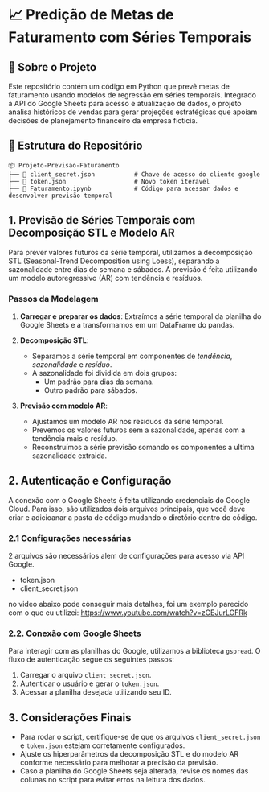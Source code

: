 # 📈 Predição de Metas de Faturamento com Séries Temporais

## 📌 Sobre o Projeto
Este repositório contém um código em Python que prevê metas de faturamento usando modelos de regressão em séries temporais. Integrado à API do Google Sheets para acesso e atualização de dados, o projeto analisa históricos de vendas para gerar projeções estratégicas que apoiam decisões de planejamento financeiro da empresa fictícia.

## 📂 Estrutura do Repositório
```
📦 Projeto-Previsao-Faturamento 
├── 📜 client_secret.json           # Chave de acesso do cliente google
├── 📜 token.json                   # Novo token iteravel
├── 📜 Faturamento.ipynb            # Código para acessar dados e desenvolver previsão temporal

```

## 1. Previsão de Séries Temporais com Decomposição STL e Modelo AR

Para prever valores futuros da série temporal, utilizamos a decomposição STL (Seasonal-Trend Decomposition using Loess), separando a sazonalidade entre dias de semana e sábados. A previsão é feita utilizando um modelo autoregressivo (AR) com tendência e resíduos.

### Passos da Modelagem

1. **Carregar e preparar os dados**: Extraímos a série temporal da planilha do Google Sheets e a transformamos em um DataFrame do pandas.

2. **Decomposição STL**:
   - Separamos a série temporal em componentes de *tendência*, *sazonalidade* e *resíduo*.
   - A sazonalidade foi dividida em dois grupos:
     - Um padrão para dias da semana.
     - Outro padrão para sábados.

3. **Previsão com modelo AR**:
   - Ajustamos um modelo AR nos resíduos da série temporal.
   - Prevemos os valores futuros sem a sazonalidade, apenas com a tendência mais o resíduo.
   - Reconstruímos a série previsão somando os componentes a ultima sazonalidade extraida.


## 2. Autenticação e Configuração
A conexão com o Google Sheets é feita utilizando credenciais do Google Cloud. Para isso, são utilizados dois arquivos principais, que você deve criar e adicioanar a pasta de código mudando o diretório dentro do código.

### 2.1 Configurações necessárias

2 arquivos são necessários alem de configurações para acesso via API Google.
- token.json
- client_secret.json

no video abaixo pode conseguir mais detalhes, foi um exemplo parecido com o que eu utilizei:
https://www.youtube.com/watch?v=zCEJurLGFRk

### 2.2. Conexão com Google Sheets
Para interagir com as planilhas do Google, utilizamos a biblioteca `gspread`. O fluxo de autenticação segue os seguintes passos:
1. Carregar o arquivo `client_secret.json`.
2. Autenticar o usuário e gerar o `token.json`.
3. Acessar a planilha desejada utilizando seu ID.


## 3. Considerações Finais
- Para rodar o script, certifique-se de que os arquivos `client_secret.json` e `token.json` estejam corretamente configurados.
- Ajuste os hiperparâmetros da decomposição STL e do modelo AR conforme necessário para melhorar a precisão da previsão.
- Caso a planilha do Google Sheets seja alterada, revise os nomes das colunas no script para evitar erros na leitura dos dados.




